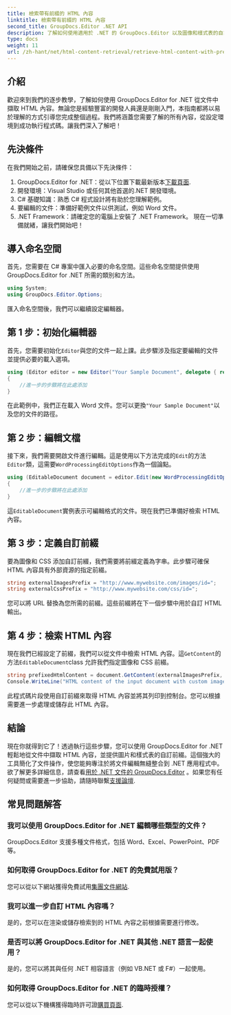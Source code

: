 ```yaml
---
title: 檢索帶有前綴的 HTML 內容
linktitle: 檢索帶有前綴的 HTML 內容
second_title: GroupDocs.Editor .NET API
description: 了解如何使用適用於 .NET 的 GroupDocs.Editor 以及圖像和樣式表的自訂前綴從文件中擷取 HTML 內容。包括逐步指南。
type: docs
weight: 11
url: /zh-hant/net/html-content-retrieval/retrieve-html-content-with-prefix/
---
```

## 介紹
歡迎來到我們的逐步教學，了解如何使用 GroupDocs.Editor for .NET 從文件中擷取 HTML 內容。無論您是經驗豐富的開發人員還是剛剛入門，本指南都將以易於理解的方式引導您完成整個過程。我們將涵蓋您需要了解的所有內容，從設定環境到成功執行程式碼。讓我們深入了解吧！
## 先決條件
在我們開始之前，請確保您具備以下先決條件：
1.  GroupDocs.Editor for .NET：從以下位置下載最新版本[下載頁面](https://releases.groupdocs.com/editor/net/).
2. 開發環境：Visual Studio 或任何其他首選的.NET 開發環境。
3. C# 基礎知識：熟悉 C# 程式設計將有助於您理解範例。
4. 要編輯的文件：準備好範例文件以供測試，例如 Word 文件。
5. .NET Framework：請確定您的電腦上安裝了 .NET Framework。
現在一切準備就緒，讓我們開始吧！
## 導入命名空間
首先，您需要在 C# 專案中匯入必要的命名空間。這些命名空間提供使用 GroupDocs.Editor for .NET 所需的類別和方法。
```csharp
using System;
using GroupDocs.Editor.Options;
```
匯入命名空間後，我們可以繼續設定編輯器。
## 第 1 步：初始化編輯器
首先，您需要初始化`Editor`與您的文件一起上課。此步驟涉及指定要編輯的文件並提供必要的載入選項。
```csharp
using (Editor editor = new Editor("Your Sample Document", delegate { return new WordProcessingLoadOptions(); }))
{
    //進一步的步驟將在此處添加
}
```
在此範例中，我們正在載入 Word 文件。您可以更換`"Your Sample Document"`以及您的文件的路徑。
## 第 2 步：編輯文檔
接下來，我們需要開啟文件進行編輯。這是使用以下方法完成的`Edit`的方法`Editor`類，這需要`WordProcessingEditOptions`作為一個論點。
```csharp
using (EditableDocument document = editor.Edit(new WordProcessingEditOptions()))
{
    //進一步的步驟將在此處添加
}
```
這`EditableDocument`實例表示可編輯格式的文件。現在我們已準備好檢索 HTML 內容。
## 第 3 步：定義自訂前綴
要為圖像和 CSS 添加自訂前綴，我們需要將前綴定義為字串。此步驟可確保 HTML 內容具有外部資源的指定前綴。
```csharp
string externalImagesPrefix = "http://www.mywebsite.com/images/id=";
string externalCssPrefix = "http://www.mywebsite.com/css/id=";
```
您可以將 URL 替換為您所需的前綴。這些前綴將在下一個步驟中用於自訂 HTML 輸出。
## 第 4 步：檢索 HTML 內容
現在我們已經設定了前綴，我們可以從文件中檢索 HTML 內容。這`GetContent`的方法`EditableDocument`class 允許我們指定圖像和 CSS 前綴。
```csharp
string prefixedHtmlContent = document.GetContent(externalImagesPrefix, externalCssPrefix);
Console.WriteLine("HTML content of the input document with custom image and stylesheet prefixes: {0}", prefixedHtmlContent);
```
此程式碼片段使用自訂前綴來取得 HTML 內容並將其列印到控制台。您可以根據需要進一步處理或儲存此 HTML 內容。
## 結論
現在你就得到它了！透過執行這些步驟，您可以使用 GroupDocs.Editor for .NET 輕鬆地從文件中擷取 HTML 內容，並提供圖片和樣式表的自訂前綴。這個強大的工具簡化了文件操作，使您能夠專注於將文件編輯無縫整合到 .NET 應用程式中。
欲了解更多詳細信息，請查看[用於 .NET 文件的 GroupDocs.Editor](https://reference.groupdocs.com/editor/net/) 。如果您有任何疑問或需要進一步協助，請隨時聯繫[支援論壇](https://forum.groupdocs.com/c/editor/20).
## 常見問題解答
### 我可以使用 GroupDocs.Editor for .NET 編輯哪些類型的文件？
GroupDocs.Editor 支援多種文件格式，包括 Word、Excel、PowerPoint、PDF 等。
### 如何取得 GroupDocs.Editor for .NET 的免費試用版？
您可以從以下網站獲得免費試用[集團文件網站](https://releases.groupdocs.com/).
### 我可以進一步自訂 HTML 內容嗎？
是的，您可以在渲染或儲存檢索到的 HTML 內容之前根據需要進行修改。
### 是否可以將 GroupDocs.Editor for .NET 與其他 .NET 語言一起使用？
是的，您可以將其與任何 .NET 相容語言（例如 VB.NET 或 F#）一起使用。
### 如何取得 GroupDocs.Editor for .NET 的臨時授權？
您可以從以下機構獲得臨時許可證[購買頁面](https://purchase.groupdocs.com/temporary-license/).